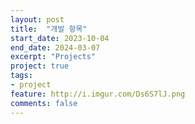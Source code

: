 ```yaml
---
layout: post
title:  "개발 항목"
start_date: 2023-10-04
end_date: 2024-03-07
excerpt: "Projects"
project: true
tags:
- project
feature: http://i.imgur.com/Ds6S7lJ.png
comments: false
---
```


<!-- # ![Moon Homepage]( https://www.notion.so/2028a44ee5fd8047b2d6e695c511e639?source=copy_link) Notion -->
    




